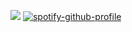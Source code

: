 ![](https://files.catbox.moe/9taodn.jpeg)
[![spotify-github-profile](https://spotify-github-profile.kittinanx.com/api/view?uid=31tadl6ypn7mnxlcqp7ku4qsxdru&cover_image=true&theme=novatorem&show_offline=false&background_color=121212&interchange=false&bar_color=53b14f&bar_color_cover=false)](https://spotify-github-profile.kittinanx.com/api/view?uid=31tadl6ypn7mnxlcqp7ku4qsxdru&redirect=true)  
